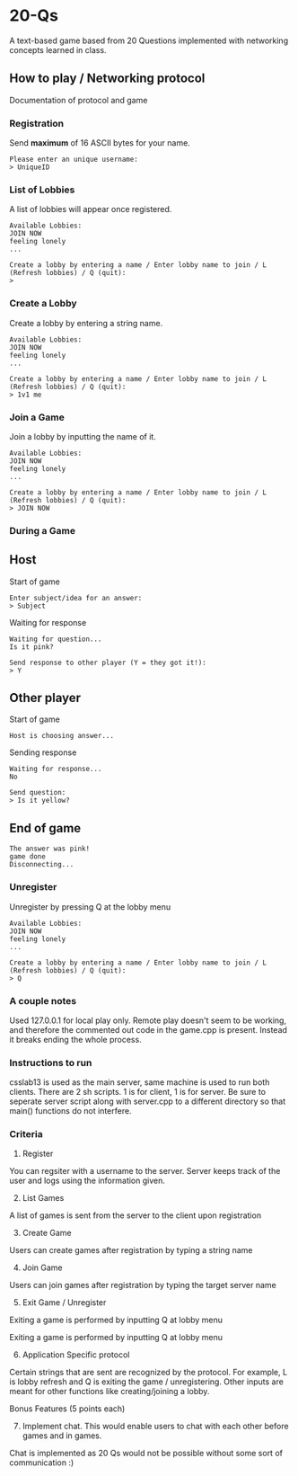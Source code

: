 # 20-Qs
A text-based game based from 20 Questions implemented with networking concepts learned in class.

## How to play / Networking protocol ##
Documentation of protocol and game

### Registration ###
Send __maximum__ of 16 ASCII bytes for your name.
```
Please enter an unique username:
> UniqueID
```
### List of Lobbies ###
A list of lobbies will appear once registered.
```
Available Lobbies:
JOIN NOW
feeling lonely
...

Create a lobby by entering a name / Enter lobby name to join / L (Refresh lobbies) / Q (quit):
> 
```
### Create a Lobby ###
Create a lobby by entering a string name.
```
Available Lobbies:
JOIN NOW
feeling lonely
...

Create a lobby by entering a name / Enter lobby name to join / L (Refresh lobbies) / Q (quit):
> 1v1 me
```
### Join a Game ###
Join a lobby by inputting the name of it.
```
Available Lobbies:
JOIN NOW
feeling lonely
...

Create a lobby by entering a name / Enter lobby name to join / L (Refresh lobbies) / Q (quit):
> JOIN NOW
```

### During a Game ###
## Host ##
Start of game
```
Enter subject/idea for an answer:
> Subject
```

Waiting for response
```
Waiting for question...
Is it pink?

Send response to other player (Y = they got it!):
> Y
```

## Other player ##
Start of game
```
Host is choosing answer...
```

Sending response
```
Waiting for response...
No

Send question:
> Is it yellow?
```

## End of game ## 
```
The answer was pink!
game done
Disconnecting...
```

### Unregister ###
Unregister by pressing Q at the lobby menu
```
Available Lobbies:
JOIN NOW
feeling lonely
...

Create a lobby by entering a name / Enter lobby name to join / L (Refresh lobbies) / Q (quit):
> Q
```

### A couple notes ###
Used 127.0.0.1 for local play only. Remote play doesn't seem to be working, and therefore the commented out code in the game.cpp is present. Instead it breaks ending the whole process.

### Instructions to run ###
csslab13 is used as the main server, same machine is used to run both clients. 
There are 2 sh scripts. 1 is for client, 1 is for server. Be sure to seperate server script along with server.cpp to a different directory so that main() functions do not interfere.

### Criteria ###
1)  Register

You can regsiter with a username to the server. Server keeps track of the user and logs using the information given.

2)  List Games

A list of games is sent from the server to the client upon registration

3)  Create Game

Users can create games after registration by typing a string name

4)  Join Game

Users can join games after registration by typing the target server name

5)  Exit Game / Unregister

Exiting a game is performed by inputting Q at lobby menu

Exiting a game is performed by inputting Q at lobby menu

6)  Application Specific protocol

Certain strings that are sent are recognized by the protocol. For example, L is lobby refresh and Q is exiting the game / unregistering.
Other inputs are meant for other functions like creating/joining a lobby.


Bonus Features (5 points each)

7)  Implement chat.  This would enable users to chat with each other before games and in games.

Chat is implemented as 20 Qs would not be possible without some sort of communication :)
